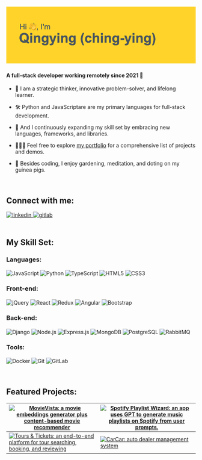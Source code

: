 ![Header](/images/header.png)

#### <div align="left">A full-stack developer working remotely since 2021 🚀</div>

- 🧠 I am a strategic thinker, innovative problem-solver, and lifelong learner.

- 🛠 Python and JavaScriptare are my primary languages for full-stack development.

- 🌱 And I continuously expanding my skill set by embracing new languages, frameworks, and libraries.

- 👩🏻‍💻 Feel free to explore [my portfolio](https://qmeng222.github.io/) for a comprehensive list of projects and demos.

- 🐹 Besides coding, I enjoy gardening, meditation, and doting on my guinea pigs.

<br/>

## Connect with me:

<div align="left">
<a href="https://linkedin.com/in/qmeng222" target="_blank">
<img src=https://img.shields.io/badge/linkedin-%231E77B5.svg?&style=for-the-badge&logo=linkedin&logoColor=white alt=linkedin style="margin-bottom: 5px;" />
</a>
<a href="https://gitlab.com/qmeng222" target="_blank">
<img src=https://img.shields.io/badge/gitlab-330F63.svg?&style=for-the-badge&logo=gitlab&logoColor=white alt=gitlab style="margin-bottom: 5px;" />
</a>
</div>

<br/>

## My Skill Set:

<h3 align="left">Languages:</h3> 
<p align="left">
  <img align="center" src="https://profilinator.rishav.dev/skills-assets/javascript-original.svg" alt="JavaScript" height="40" width="50" />
  <img align="center" src="https://profilinator.rishav.dev/skills-assets/python-original.svg" alt="Python" height="40" width="50" />
  <img align="center" src="https://profilinator.rishav.dev/skills-assets/typescript-original.svg" alt="TypeScript" height="40" width="50" />
  <img align="center" src="https://profilinator.rishav.dev/skills-assets/html5-original-wordmark.svg" alt="HTML5" height="40" width="50" />
  <img align="center" src="https://profilinator.rishav.dev/skills-assets/css3-original-wordmark.svg" alt="CSS3" height="40" width="50" />
</p> 

<h3 align="left">Front-end:</h3> 
<p align="left">
  <img align="center" src="https://profilinator.rishav.dev/skills-assets/jquery.png" alt="jQuery" height="40" width="50" />
  <img align="center" src="https://profilinator.rishav.dev/skills-assets/react-original-wordmark.svg" alt="React" height="40" width="50" />
  <img align="center" src="https://profilinator.rishav.dev/skills-assets/redux-original.svg" alt="Redux" height="40" width="50" />
  <img align="center" src="https://profilinator.rishav.dev/skills-assets/angularjs-original.svg" alt="Angular" height="40" width="50" />
  <img align="center" src="https://profilinator.rishav.dev/skills-assets/bootstrap-plain.svg" alt="Bootstrap" height="40" width="50" />
</p> 

<h3 align="left">Back-end:</h3>
<p align="left">
  <img align="center" src="https://profilinator.rishav.dev/skills-assets/django-original.svg" alt="Django" height="40" width="50" />
  <img align="center" src="https://profilinator.rishav.dev/skills-assets/nodejs-original-wordmark.svg" alt="Node.js" height="40" width="50" />
  <img align="center" src="https://profilinator.rishav.dev/skills-assets/express-original-wordmark.svg" alt="Express.js" height="40" width="50" />
  <img align="center" src="https://profilinator.rishav.dev/skills-assets/mongodb-original-wordmark.svg" alt="MongoDB" height="40" width="50" />
  <img align="center" src="https://profilinator.rishav.dev/skills-assets/postgresql-original-wordmark.svg" alt="PostgreSQL" height="40" width="50" />
  <img align="center" src="https://profilinator.rishav.dev/skills-assets/rabbitmq-icon.svg" alt="RabbitMQ" height="40" width="50" />
</p>

<h3 align="left">Tools:</h3>
<p align="left">
  <img align="center" src="https://profilinator.rishav.dev/skills-assets/docker-original-wordmark.svg" alt="Docker" height="40" width="50" />
  <img align="center" src="https://profilinator.rishav.dev/skills-assets/git-scm-icon.svg" alt="Git" height="40" width="50" />
  <img align="center" src="https://profilinator.rishav.dev/skills-assets/gitlab.svg" alt="GitLab" height="40" width="50" />
</p>

<br />

## Featured Projects:

| [![MovieVista: a movie embeddings generator plus content-based movie recommender](/images/MovieVista.gif)](https://github.com/qmeng222/MovieVista.git) | [![Spotify Playlist Wizard: an app uses GPT to generate music playlists on Spotify from user prompts.](/images/Spotify-Playlist-Wizard.gif)](https://github.com/qmeng222/Spotify-Playlist-Wizard) |
|---|---|
| [![Tours & Tickets: an end-to-end platform for tour searching, booking, and reviewing](/images/tours-and-tickets.gif)](https://github.com/qmeng222/Tours-and-Tickets) | [![CarCar: auto dealer management system](/images/CarCar.gif)](https://github.com/qmeng222/Auto-Dealer-Management-System) |

<!-- <br />

## Github Stats

<div align="left"><img src="https://github-readme-stats.vercel.app/api?username=qmeng222&show_icons=true&count_private=true&hide_border=true" align="center" /></div> -->
